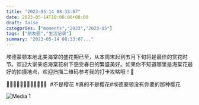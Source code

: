 ```yaml
---
title: "2023-05-14 08:33:07"
date: 2023-05-14T10:00:00+08:00
draft: false
categories: ["moments","2023","2023-05"]
tags: ["朋友圈","生活记录"]
summary: "2023-05-14 08:33:07..."
---
```


埃德蒙顿本地北美海棠的盛花期已至，从本周末起到五月下旬将是最佳的赏花时节。欢迎大家亲临海棠花树下感受春日的繁盛美好。如果你不知道哪里是海棠花最好的拍摄地点，欢迎扫描二维码参考我的打卡攻略哦！🥰

🩷🤍🩷🤍🩷🤍🩷🤍🩷🤍🩷🤍
​
​#不是樱花 
​#真的不是樱花
​#埃德蒙顿没有你要的那种樱花

![Media 1](/Moments/photos/2023-05-14/202305140833070.jpg)

